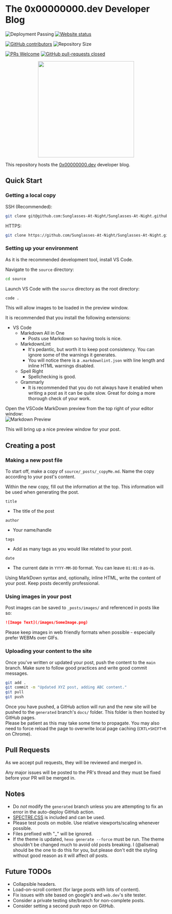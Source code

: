 # The 0x00000000.dev Developer Blog

![Deployment Passing](https://img.shields.io/github/workflow/status/Sunglasses-At-Night/Sunglasses-At-Night.github.io/Deploy?color=%235755DF&label=Deploy&logo=github)
[![Website status](https://img.shields.io/website?down_message=offline&label=Site&up_color=5755df&up_message=online&url=https%3A%2F%2F0x00000000.dev%2F?logo=)](https://0x00000000.dev/)

[![GitHub contributors](https://img.shields.io/github/contributors/Sunglasses-At-Night/Sunglasses-At-Night.github.io?color=%235755DF&label=Contributors&logo=github)](https://GitHub.com/Sunglasses-At-Night/Sunglasses-At-Night.github.io/graphs/contributors/)
![Repository Size](https://img.shields.io/github/repo-size/Sunglasses-At-Night/Sunglasses-At-Night.github.io?color=%235755DF&label=Repo%20Size&logo=github)

[![PRs Welcome](https://img.shields.io/badge/PRs-welcome-brightgreen?color=%235755DF&logo=github)](http://makeapullrequest.com)
[![GitHub pull-requests closed](https://img.shields.io/github/issues-pr-closed/Sunglasses-At-Night/Sunglasses-At-Night.github.io?color=%235755DF&logo=github&label=Pull%20Requests)](https://GitHub.com/Sunglasses-At-Night/Sunglasses-At-Night.github.io/pulls/)

<p align="center">
  <img width="300" src="img/Logo.svg"
</p>

This repository hosts the [0x00000000.dev](https://0x00000000.dev) developer blog.

## Quick Start

### Getting a local copy

SSH (Recommended):

```bash
git clone git@github.com:Sunglasses-At-Night/Sunglasses-At-Night.github.io.git 0x00000000
```

HTTPS:

```bash
git clone https://github.com/Sunglasses-At-Night/Sunglasses-At-Night.github.io.git 0x00000000
```

### Setting up your environment

As it is the recommended development tool, install VS Code.

Navigate to the `source` directory:

```bash
cd source 
```

Launch VS Code with the `source` directory as the root directory:

```bash
code .
```

This will allow images to be loaded in the preview window.

It is recommended that you install the following extensions:

- VS Code
  - Markdown All in One
    - Posts use Markdown so having tools is nice.
  - MarkdownLint
    - It's pedantic, but worth it to keep post consistency. You can ignore some of the warnings it generates.
    - You will notice there is a `.markdownlint.json` with line length and inline HTML warnings disabled.
  - Spell Right
    - Spellchecking is good.
  - Grammarly
    - It is recommended that you do not always have it enabled when writing a post as it can be quite slow. Great for doing a more thorough check of your work.

Open the VSCode MarkDown preview from the top right of your editor window:\
![Markdown Preview](img/MarkDownPreview.png)

This will bring up a nice preview window for your post.

## Creating a post

### Making a new post file

To start off, make a copy of `source/_posts/_copyMe.md`. Name the copy according to your post's content.

Within the new copy, fill out the information at the top. This information will be used when generating the post.

`title`

- The title of the post

`author`

- Your name/handle

`tags`

- Add as many tags as you would like related to your post.

`date`

- The current date in `YYYY-MM-DD` format. You can leave `01:01:0` as-is.

Using MarkDown syntax and, optionally, inline HTML, write the content of your post.
Keep posts decently professional.

### Using images in your post

Post images can be saved to `_posts/images/` and referenced in posts like so:

```md
![Image Text](/images/SomeImage.png)
```

Please keep images in web friendly formats when possible - especially prefer WEBMs over GIFs.

### Uploading your content to the site

Once you've written or updated your post, push the content to the `main` branch. Make sure to follow good practices and write good commit messages.

```bash
git add .
git commit -m "Updated XYZ post, adding ABC content."
git pull
git push
```

Once you have pushed, a GitHub action will run and the new site will be pushed to the `generated` branch's `docs/` folder. This folder is then hosted by GitHub pages.\
Please be patient as this may take some time to propagate. You may also need to force reload the page to overwrite local page caching (`CRTL+SHIFT+R` on Chrome).

## Pull Requests

As we accept pull requests, they will be reviewed and merged in.

Any major issues will be posted to the PR's thread and they must be fixed before your PR will be merged in.

## Notes

- Do _not_ modify the `generated` branch unless you are attempting to fix an error in the auto-deploy GitHub action.
- [SPECTRE.CSS](https://picturepan2.github.io/spectre/) is included and can be used.
- Please test posts on mobile. Use relative viewports/scaling whenever possible.
- Files prefixed with "_" will be ignored.
- If the theme is updated, `hexo generate --force` must be run. The theme shouldn't be changed much to avoid old posts breaking. I (@alisenai) should be the one to do this for you, but please don't edit the styling without good reason as it will affect _all_ posts.

## Future TODOs

- Collapsible headers.
- Load-on-scroll content (for large posts with lots of content).
- Fix issues with site based on google's and `web.dev`'s site tester.
- Consider a private testing site/branch for non-complete posts.
- Consider setting a second push repo on GitHub.
